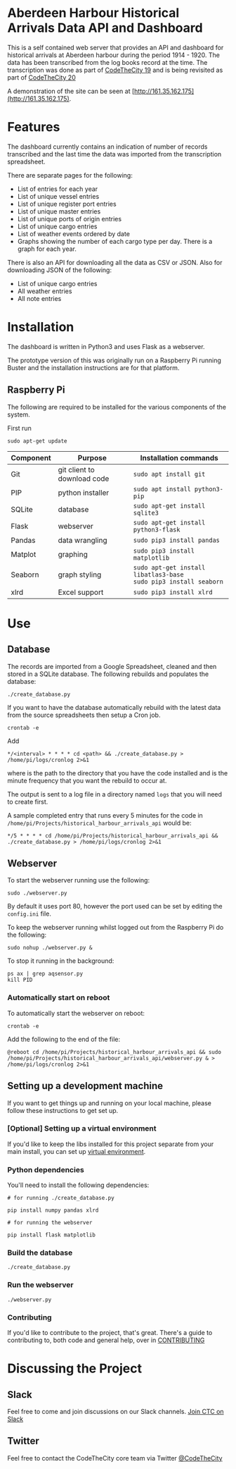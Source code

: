 # Aberdeen Harbour Historical Arrivals Data API and Dashboard
This is a self contained web server that provides an API and dashboard for historical arrivals at Aberdeen harbour during the period 1914 - 1920. The data has been transcribed from the log books record at the time. The transcription was done as part of [CodeTheCity 19](https://codethecity.org/what-we-do/hack-weekends/code-the-city-19-history-data-innovation) and is being revisited as part of [CodeTheCity 20](https://codethecity.org/what-we-do/hack-weekends/code-the-city-20-history-and-culture)

A demonstration of the site can be seen at [http://161.35.162.175](http://161.35.162.175).

# Features

The dashboard currently contains an indication of number of records transcribed and the last time the data was imported from the transcription spreadsheet.

There are separate pages for the following:

* List of entries for each year
* List of unique vessel entries
* List of unique register port entries
* List of unique master entries
* List of unique ports of origin entries
* List of unique cargo entries
* List of weather events ordered by date
* Graphs showing the number of each cargo type per day. There is a graph for each year.

There is also an API for downloading all the data as CSV or JSON. Also for downloading JSON of the following:

* List of unique cargo entries
* All weather entries
* All note entries

# Installation

The dashboard is written in Python3 and uses Flask as a webserver.

The prototype version of this was originally run on a Raspberry Pi running Buster and the installation instructions are for that platform.

## Raspberry Pi

The following are required to be installed for the various components of the system.

First run

```
sudo apt-get update
```

| Component | Purpose | Installation commands |
| --- | --- | --- |
| Git | git client to download code | `sudo apt install git` |
| PIP | python installer | `sudo apt install python3-pip` |
| SQLite | database| `sudo apt-get install sqlite3`|
| Flask | webserver| `sudo apt-get install python3-flask`|
| Pandas | data wrangling|`sudo pip3 install pandas`|
| Matplot | graphing|`sudo pip3 install matplotlib`|
| Seaborn | graph styling| `sudo apt-get install libatlas3-base`<br>`sudo pip3 install seaborn`|
| xlrd | Excel support | `sudo pip3 install xlrd` |

# Use

## Database

The records are imported from a Google Spreadsheet, cleaned and then stored in a SQLite database. The following rebuilds and populates the database:

```
./create_database.py
```

If you want to have the database automatically rebuild with the latest data from the source spreadsheets then setup a Cron job.

```
crontab -e
```

Add

```
*/<interval> * * * * cd <path> && ./create_database.py > /home/pi/logs/cronlog 2>&1
```

where <path> is the path to the directory that you have the code installed and <interval> is the minute frequency that you want the rebuild to occur at.

The output is sent to a log file in a directory named `logs` that you will need to create first.

A sample completed entry that runs every 5 minutes for the code in `/home/pi/Projects/historical_harbour_arrivals_api` would be:

```
*/5 * * * * cd /home/pi/Projects/historical_harbour_arrivals_api && ./create_database.py > /home/pi/logs/cronlog 2>&1
```



## Webserver

To start the webserver running use the following:

```
sudo ./webserver.py
```

By default it uses port 80, however the port used can be set by editing the `config.ini` file.

To keep the webserver running whilst logged out from the Raspberry Pi do the following:

```
sudo nohup ./webserver.py &
```

To stop it running in the background:

```
ps ax | grep aqsensor.py
kill PID
```

### Automatically start on reboot

To automatically start the webserver on reboot:

```
crontab -e
```

Add the following to the end of the file:

```
@reboot cd /home/pi/Projects/historical_harbour_arrivals_api && sudo /home/pi/Projects/historical_harbour_arrivals_api/webserver.py & > /home/pi/logs/cronlog 2>&1
```

## Setting up a development machine

If you want to get things up and running on your local machine, please follow these instructions to get set up.

### [Optional] Setting up a virtual environment

If you'd like to keep the libs installed for this project separate from your main install, you can set up [virtual environment](https://packaging.python.org/guides/installing-using-pip-and-virtual-environments/#creating-a-virtual-environment).

### Python dependencies

You'll need to install the following dependencies:

```
# for running ./create_database.py

pip install numpy pandas xlrd
```

```
# for running the webserver

pip install flask matplotlib
```

### Build the database

```
./create_database.py
```

### Run the webserver

```
./webserver.py
```

### Contributing

If you'd like to contribute to the project, that's great. There's a guide to contributing to, both code and general help, over in [CONTRIBUTING](https://github.com/CodeTheCity/historical_harbour_arrivals_api/blob/master/CONTRIBUTING.md)

# Discussing the Project

## Slack

Feel free to come and join discussions on our Slack channels. [Join CTC on Slack](https://join.slack.com/t/codethecity/shared_invite/zt-d4a8eohu-pbc_J4rn~caNlPGGuq28Zw)
## Twitter

Feel free to contact the CodeTheCity core team via Twitter [@CodeTheCity](https://twitter.com/codethecity)

